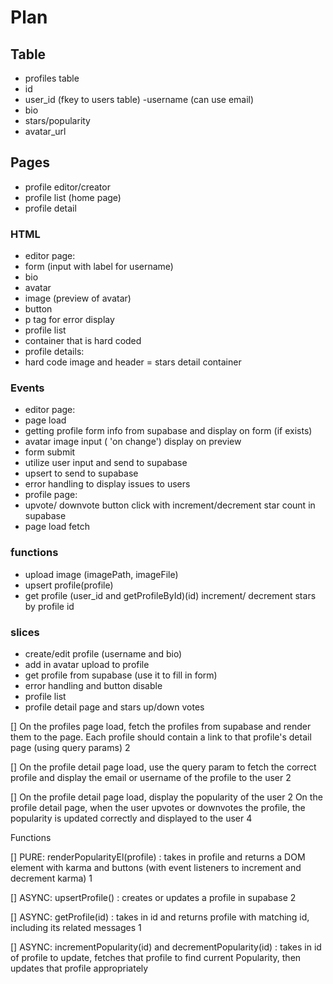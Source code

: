 # Plan

## Table

-   profiles table
-   id
-   user_id (fkey to users table)
    -username (can use email)
-   bio
-   stars/popularity
-   avatar_url

## Pages

-   profile editor/creator
-   profile list (home page)
-   profile detail

### HTML

-   editor page:
-   form (input with label for username)
-   bio
-   avatar
-   image (preview of avatar)
-   button
-   p tag for error display
-   profile list
-   container that is hard coded
-   profile details:
-   hard code image and header
    = stars detail container

### Events

-   editor page:
-   page load
-   getting profile form info from supabase and display on form (if exists)
-   avatar image input ( 'on change') display on preview
-   form submit
-   utilize user input and send to supabase
-   upsert to send to supabase
-   error handling to display issues to users
-   profile page:
-   upvote/ downvote button click with increment/decrement star count in supabase
-   page load fetch

### functions

-   upload image (imagePath, imageFile)
-   upsert profile(profile)
-   get profile (user_id and getProfileById)(id)
    increment/ decrement stars by profile id

### slices

-   create/edit profile (username and bio)
-   add in avatar upload to profile
-   get profile from supabase (use it to fill in form)
-   error handling and button disable
-   profile list
-   profile detail page and stars up/down votes

[] On the profiles page load, fetch the profiles from supabase and render them to the page. Each profile should contain a link to that profile's detail page (using query params) 2

[] On the profile detail page load, use the query param to fetch the correct profile and display the email or username of the profile to the user 2

[] On the profile detail page load, display the popularity of the user 2
On the profile detail page, when the user upvotes or downvotes the profile, the popularity is updated correctly and displayed to the user 4

Functions

[] PURE: renderPopularityEl(profile) : takes in profile and returns a DOM element with karma and buttons (with event listeners to increment and decrement karma) 1

[] ASYNC: upsertProfile() : creates or updates a profile in supabase 2

[] ASYNC: getProfile(id) : takes in id and returns profile with matching id, including its related messages 1

[] ASYNC: incrementPopularity(id) and decrementPopularity(id) : takes in id of profile to update, fetches that profile to find current Popularity, then updates that profile appropriately

